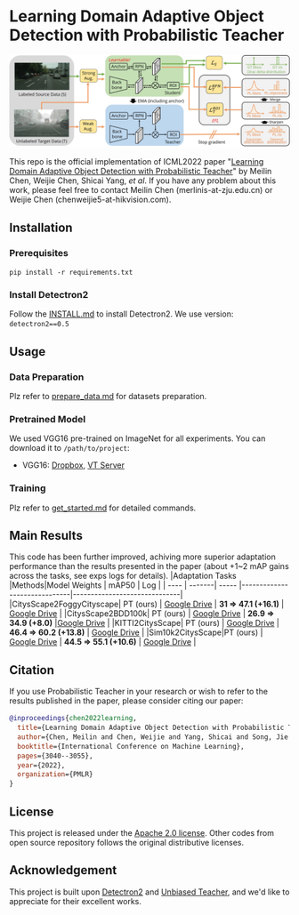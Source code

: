 # Learning Domain Adaptive Object Detection with Probabilistic Teacher

![pipeline](teaser/pt.jpg)

This repo is the official implementation of ICML2022 paper "[Learning Domain Adaptive Object Detection with Probabilistic Teacher](https://arxiv.org/pdf/2206.06293.pdf)" by Meilin Chen, Weijie Chen, Shicai Yang, *et al*. If you have any problem about this work, please feel free to contact Meilin Chen (merlinis-at-zju.edu.cn) or Weijie Chen (chenweijie5-at-hikvision.com).

## Installation

### Prerequisites
```shell
pip install -r requirements.txt
```

### Install Detectron2
Follow the [INSTALL.md](https://github.com/facebookresearch/detectron2/blob/master/INSTALL.md) to install Detectron2. We use version: ```detectron2==0.5```

## Usage

### Data Preparation
Plz refer to [prepare_data.md](docs/prepare_data.md) for datasets preparation.

### Pretrained Model

We used VGG16 pre-trained on ImageNet for all experiments. You can download it to ```/path/to/project```:

- VGG16: [Dropbox](https://www.dropbox.com/s/s3brpk0bdq60nyb/vgg16_caffe.pth?dl=0), [VT Server](https://filebox.ece.vt.edu/~jw2yang/faster-rcnn/pretrained-base-models/vgg16_caffe.pth)

### Training
Plz refer to [get_started.md](docs/get_started.md) for detailed commands.

## Main Results
This code has been further improved,  achiving more superior adaptation performance than the results presented in the paper (about +1~2 mAP gains across the tasks, see exps logs for details).
|Adaptation Tasks |Methods|Model Weights | mAP50                 | Log |
| ---- | -------| ----- |------------------------------|------------------------------|
|CitysScape2FoggyCityscape| PT (ours) | [Google Drive](https://drive.google.com/drive/folders/1rMXAaJpgOOHycnGhL2RwLJaz6dspmb74?usp=sharing) | **31 &rArr; 47.1 (+16.1)**   | [Google Drive](https://drive.google.com/drive/folders/1rMXAaJpgOOHycnGhL2RwLJaz6dspmb74?usp=sharing) |
|CitysScape2BDD100k| PT (ours) | [Google Drive](https://drive.google.com/drive/folders/1rMXAaJpgOOHycnGhL2RwLJaz6dspmb74?usp=sharing) | **26.9 &rArr; 34.9 (+8.0)**  |[Google Drive](https://drive.google.com/drive/folders/1rMXAaJpgOOHycnGhL2RwLJaz6dspmb74?usp=sharing)  |
|KITTI2CitysScape| PT (ours) | [Google Drive](https://drive.google.com/drive/folders/1rMXAaJpgOOHycnGhL2RwLJaz6dspmb74?usp=sharing) | **46.4 &rArr; 60.2 (+13.8)** | [Google Drive](https://drive.google.com/drive/folders/1rMXAaJpgOOHycnGhL2RwLJaz6dspmb74?usp=sharing) |
|Sim10k2CitysScape|PT (ours) | [Google Drive](https://drive.google.com/drive/folders/1rMXAaJpgOOHycnGhL2RwLJaz6dspmb74?usp=sharing) | **44.5 &rArr; 55.1 (+10.6)** | [Google Drive](https://drive.google.com/drive/folders/1rMXAaJpgOOHycnGhL2RwLJaz6dspmb74?usp=sharing) |


## Citation

If you use Probabilistic Teacher in your research or wish to refer to the results published in the paper, please consider citing our paper:
```BibTeX
@inproceedings{chen2022learning,
  title={Learning Domain Adaptive Object Detection with Probabilistic Teacher},
  author={Chen, Meilin and Chen, Weijie and Yang, Shicai and Song, Jie and Wang, Xinchao and Zhang, Lei and Yan, Yunfeng and Qi, Donglian and Zhuang, Yueting and Xie, Di and others},
  booktitle={International Conference on Machine Learning},
  pages={3040--3055},
  year={2022},
  organization={PMLR}
}
```

## License

This project is released under the [Apache 2.0 license](./LICENSE). Other codes from open source repository follows the original distributive licenses.

## Acknowledgement

This project is built upon [Detectron2](https://github.com/facebookresearch/detectron2) and [Unbiased Teacher](https://github.com/facebookresearch/unbiased-teacher), and we'd like to appreciate for their excellent works.